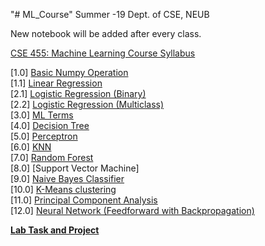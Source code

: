 "# ML_Course" 
Summer -19 Dept. of CSE, NEUB

New notebook will be added after every class. 

<a href='https://drive.google.com/file/d/1gSIopLg0uwb4ADAAQjSmeygKQ8h_M_fa/view?usp=sharing'>CSE 455: Machine Learning Course Syllabus</a>

[1.0] [Basic Numpy Operation](https://github.com/nsojib/ML_Course/blob/master/numpy_op.ipynb) <br>
[1.1] [Linear Regression](https://github.com/nsojib/ML_Course/blob/master/w1LR.ipynb) <br>
[2.1] [Logistic Regression (Binary) ](https://github.com/nsojib/ML_Course/blob/master/LogisticRegression_simple_py3.ipynb) <br>
[2.2] [Logistic Regression (Multiclass) ](https://github.com/nsojib/ML_Course/blob/master/LogisticRegression_simple_py3_oop.ipynb) <br>
[3.0] [ML Terms](https://github.com/nsojib/ML_Course/blob/master/terms.ipynb) <br>
[4.0] [Decision Tree](https://github.com/nsojib/ML_Course/blob/master/decition_tree_wd.ipynb) <br>
[5.0] [Perceptron](https://github.com/nsojib/ML_Course/blob/master/perceptron.ipynb) <br>
[6.0] [KNN](https://github.com/nsojib/ML_Course/blob/master/knn.ipynb) <br>
[7.0] [Random Forest](https://github.com/nsojib/ML_Course/blob/master/mydt_random_forest.ipynb) <br>
[8.0] [Support Vector Machine] <br>
[9.0] [Naive Bayes Classifier](https://github.com/nsojib/ML_Course/blob/master/nb.ipynb) <br>
[10.0] [K-Means clustering](https://github.com/nsojib/ML_Course/blob/master/k_means.ipynb) <br>
[11.0] [Principal Component Analysis](https://github.com/nsojib/ML_Course/blob/master/pca_calc.ipynb) <br>
[12.0] [Neural Network (Feedforward with Backpropagation)](https://github.com/nsojib/ML_Course/blob/master/ann.ipynb)


<b>[Lab Task and Project](https://docs.google.com/document/d/1n1a1MG-OrPhVKWL75QnqEvV4bVd9N6jQkOzRceLaUmI/edit?usp=sharing)

